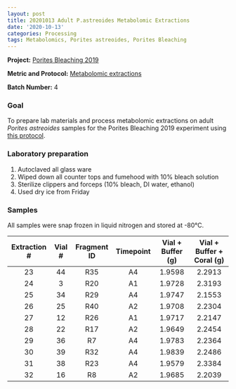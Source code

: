 ```yaml
---
layout: post
title: 20201013 Adult P.astreoides Metabolomic Extractions
date: '2020-10-13'
categories: Processing
tags: Metabolomics, Porites astreoides, Porites Bleaching
---
```



**Project:** [Porites Bleaching 2019](https://github.com/kevinhwong1/Porites_Rim_Bleaching_2019)

**Metric and Protocol:** [Metabolomic extractions](https://kevinhwong1.github.io/KevinHWong_Notebook/Metabolomics-P-astreoides-sample-prep/)

**Batch Number:** 4

### Goal
To prepare lab materials and process metabolomic extractions on adult *Porites astreoides* samples for the Porites Bleaching 2019 experiment using [this protocol](https://kevinhwong1.github.io/KevinHWong_Notebook/Metabolomics-P-astreoides-sample-prep/).

### Laboratory preparation

1. Autoclaved all glass ware
2. Wiped down all counter tops and fumehood with 10% bleach solution
3. Sterilize clippers and forceps (10% bleach, DI water, ethanol)
4. Used dry ice from Friday

### Samples

All samples were snap frozen in liquid nitrogen and stored at -80&deg;C.

| Extraction # 	| Vial # 	| Fragment ID 	| Timepoint 	| Vial + Buffer (g) 	| Vial + Buffer + Coral (g) 	|
|:------------:	|:------:	|:-----------:	|:---------:	|:-----------------:	|:-------------------------:	|
|      23      	|   44   	|     R35     	|     A4    	|       1.9598      	|           2.2913          	|
|      24      	|    3   	|     R20     	|     A1    	|       1.9728      	|           2.3193          	|
|      25      	|   34   	|     R29     	|     A4    	|       1.9747      	|           2.1553          	|
|      26      	|   25   	|     R40     	|     A2    	|       1.9708      	|           2.2304          	|
|      27      	|   12   	|     R26     	|     A1    	|       1.9717      	|           2.2147          	|
|      28      	|   22   	|     R17     	|     A2    	|       1.9649      	|           2.2454          	|
|      29      	|   36   	|      R7     	|     A4    	|       1.9783      	|           2.2364          	|
|      30      	|   39   	|     R32     	|     A4    	|       1.9839      	|           2.2486          	|
|      31      	|   38   	|     R23     	|     A4    	|       1.9579      	|           2.3384          	|
|      32      	|   16   	|      R8     	|     A2    	|       1.9685      	|           2.2039          	|
